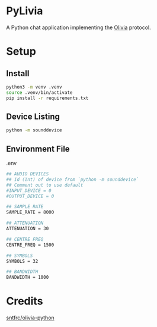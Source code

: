 # PyLivia
A Python chat application implementing the [Olivia](https://en.wikipedia.org/wiki/Olivia_MFSK) protocol.

# Setup
## Install
```bash
python3 -m venv .venv
source .venv/bin/activate
pip install -r requirements.txt
```

## Device Listing
```bash
python -m sounddevice
```

## Environment File
.env
```bash
## AUDIO DEVICES
## Id (Int) of device from `python -m sounddevice`
## Comment out to use default
#INPUT_DEVICE = 0
#OUTPUT_DEVICE = 0

## SAMPLE RATE
SAMPLE_RATE = 8000

## ATTENUATION
ATTENUATION = 30

## CENTRE FREQ
CENTRE_FREQ = 1500

## SYMBOLS
SYMBOLS = 32

## BANDWIDTH
BANDWIDTH = 1000
```

# Credits
[sntfrc/olivia-python](https://github.com/sntfrc/olivia-python)